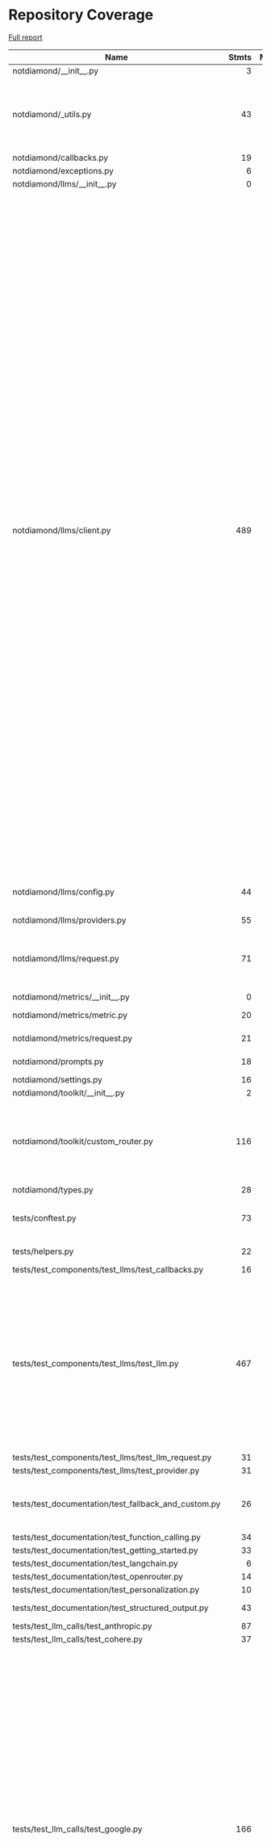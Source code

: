 # Repository Coverage

[Full report](https://htmlpreview.github.io/?https://github.com/Not-Diamond/notdiamond-python/blob/python-coverage-comment-action-data/htmlcov/index.html)

| Name                                                     |    Stmts |     Miss |   Branch |   BrPart |   Cover |   Missing |
|--------------------------------------------------------- | -------: | -------: | -------: | -------: | ------: | --------: |
| notdiamond/\_\_init\_\_.py                               |        3 |        0 |        0 |        0 |    100% |           |
| notdiamond/\_utils.py                                    |       43 |       12 |       18 |        4 |     67% |29-30, 48-49, 59->exit, 62-63, 70, 75-85 |
| notdiamond/callbacks.py                                  |       19 |        4 |        0 |        0 |     79% |     16-22 |
| notdiamond/exceptions.py                                 |        6 |        0 |        0 |        0 |    100% |           |
| notdiamond/llms/\_\_init\_\_.py                          |        0 |        0 |        0 |        0 |    100% |           |
| notdiamond/llms/client.py                                |      489 |       90 |      212 |       31 |     79% |90->92, 108, 178->181, 182-183, 208-211, 259->262, 333, 336-339, 349, 386->385, 396-397, 439->444, 445, 474-481, 538-540, 544, 564-566, 687-701, 785->788, 845-896, 961-962, 980->983, 998-1002, 1005, 1040-1093, 1150-1151, 1183-1186, 1189, 1264-1265, 1297-1300, 1303, 1339-1344, 1384-1389, 1447-1452, 1492->1494, 1527->1529, 1540, 1551, 1634-1639 |
| notdiamond/llms/config.py                                |       44 |        5 |       14 |        2 |     88% |72, 97, 104, 125-127 |
| notdiamond/llms/providers.py                             |       55 |        0 |        0 |        0 |    100% |           |
| notdiamond/llms/request.py                               |       71 |        9 |       16 |        0 |     90% |177-179, 241-243, 293-297 |
| notdiamond/metrics/\_\_init\_\_.py                       |        0 |        0 |        0 |        0 |    100% |           |
| notdiamond/metrics/metric.py                             |       20 |        2 |        4 |        2 |     83% |15, 24->26, 28 |
| notdiamond/metrics/request.py                            |       21 |        3 |        2 |        1 |     83% | 37-38, 46 |
| notdiamond/prompts.py                                    |       18 |        2 |        6 |        2 |     83% |20-21, 24->26 |
| notdiamond/settings.py                                   |       16 |        0 |        0 |        0 |    100% |           |
| notdiamond/toolkit/\_\_init\_\_.py                       |        2 |        0 |        0 |        0 |    100% |           |
| notdiamond/toolkit/custom\_router.py                     |      116 |        6 |       34 |        6 |     91% |35->37, 73, 198, 233, 249->244, 255-257 |
| notdiamond/types.py                                      |       28 |        0 |       16 |        0 |    100% |           |
| tests/conftest.py                                        |       73 |        8 |       26 |        0 |     92% |55, 73, 134-149, 159 |
| tests/helpers.py                                         |       22 |        0 |        8 |        2 |     93% |4->11, 17->24 |
| tests/test\_components/test\_llms/test\_callbacks.py     |       16 |        0 |        2 |        0 |    100% |           |
| tests/test\_components/test\_llms/test\_llm.py           |      467 |       24 |      190 |        2 |     95% |28-32, 225-240, 273, 310, 348, 391, 405, 433, 546, 683->exit, 702, 705->exit, 940-959 |
| tests/test\_components/test\_llms/test\_llm\_request.py  |       31 |        0 |        2 |        0 |    100% |           |
| tests/test\_components/test\_llms/test\_provider.py      |       31 |        0 |        2 |        0 |    100% |           |
| tests/test\_documentation/test\_fallback\_and\_custom.py |       26 |        3 |        4 |        2 |     83% |69->exit, 70->exit, 82-84 |
| tests/test\_documentation/test\_function\_calling.py     |       34 |        1 |        6 |        0 |     98% |        13 |
| tests/test\_documentation/test\_getting\_started.py      |       33 |        0 |        2 |        0 |    100% |           |
| tests/test\_documentation/test\_langchain.py             |        6 |        0 |        2 |        0 |    100% |           |
| tests/test\_documentation/test\_openrouter.py            |       14 |        0 |        0 |        0 |    100% |           |
| tests/test\_documentation/test\_personalization.py       |       10 |        0 |        0 |        0 |    100% |           |
| tests/test\_documentation/test\_structured\_output.py    |       43 |       19 |        4 |        0 |     55% |46-56, 62-69 |
| tests/test\_llm\_calls/test\_anthropic.py                |       87 |        0 |        4 |        0 |    100% |           |
| tests/test\_llm\_calls/test\_cohere.py                   |       37 |        0 |        2 |        0 |    100% |           |
| tests/test\_llm\_calls/test\_google.py                   |      166 |      138 |        5 |        0 |     19% |12-24, 27-39, 42-53, 56-67, 70-82, 85-97, 100-114, 119-133, 136-149, 154-167, 170-184, 187-201, 206-220, 223-236, 241-254, 257-271, 276-290, 295-309, 312-325, 330-343, 346-360 |
| tests/test\_llm\_calls/test\_mistral.py                  |      141 |        0 |        2 |        0 |    100% |           |
| tests/test\_llm\_calls/test\_openai.py                   |      354 |        0 |       10 |        0 |    100% |           |
| tests/test\_llm\_calls/test\_perplexity.py               |       13 |        0 |        2 |        0 |    100% |           |
| tests/test\_llm\_calls/test\_replicate.py                |       41 |        0 |        2 |        0 |    100% |           |
| tests/test\_llm\_calls/test\_togetherai.py               |       70 |        6 |        4 |        0 |     92% |     42-55 |
| tests/test\_toolkit/test\_custom\_router.py              |       68 |        0 |       12 |        0 |    100% |           |
| tests/test\_types.py                                     |       16 |        0 |        6 |        0 |    100% |           |
|                                                **TOTAL** | **2750** |  **332** |  **619** |   **54** | **87%** |           |


## Setup coverage badge

Below are examples of the badges you can use in your main branch `README` file.

### Direct image

[![Coverage badge](https://raw.githubusercontent.com/Not-Diamond/notdiamond-python/python-coverage-comment-action-data/badge.svg)](https://htmlpreview.github.io/?https://github.com/Not-Diamond/notdiamond-python/blob/python-coverage-comment-action-data/htmlcov/index.html)

This is the one to use if your repository is private or if you don't want to customize anything.

### [Shields.io](https://shields.io) Json Endpoint

[![Coverage badge](https://img.shields.io/endpoint?url=https://raw.githubusercontent.com/Not-Diamond/notdiamond-python/python-coverage-comment-action-data/endpoint.json)](https://htmlpreview.github.io/?https://github.com/Not-Diamond/notdiamond-python/blob/python-coverage-comment-action-data/htmlcov/index.html)

Using this one will allow you to [customize](https://shields.io/endpoint) the look of your badge.
It won't work with private repositories. It won't be refreshed more than once per five minutes.

### [Shields.io](https://shields.io) Dynamic Badge

[![Coverage badge](https://img.shields.io/badge/dynamic/json?color=brightgreen&label=coverage&query=%24.message&url=https%3A%2F%2Fraw.githubusercontent.com%2FNot-Diamond%2Fnotdiamond-python%2Fpython-coverage-comment-action-data%2Fendpoint.json)](https://htmlpreview.github.io/?https://github.com/Not-Diamond/notdiamond-python/blob/python-coverage-comment-action-data/htmlcov/index.html)

This one will always be the same color. It won't work for private repos. I'm not even sure why we included it.

## What is that?

This branch is part of the
[python-coverage-comment-action](https://github.com/marketplace/actions/python-coverage-comment)
GitHub Action. All the files in this branch are automatically generated and may be
overwritten at any moment.
